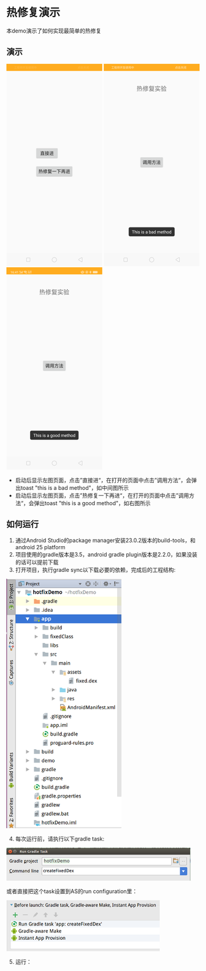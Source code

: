 # 热修复演示
本demo演示了如何实现最简单的热修复

## 演示

![](./demo/entrance.png) ![](./demo/without_hotfix.png) ![](./demo/with_hotfix.png)

- 启动后显示左图页面，点击”直接进“，在打开的页面中点击”调用方法“，会弹出toast "this is a bad method"，如中间图所示
- 启动后显示左图页面，点击”热修复一下再进“，在打开的页面中点击”调用方法“，会弹出toast "this is a good method"，如右图所示

## 如何运行
1. 通过Android Studio的package manager安装23.0.2版本的build-tools，和android 25 platform
2. 项目使用的gradle版本是3.5，android gradle plugin版本是2.2.0，如果没装的话可以提前下载
3. 打开项目，执行gradle sync以下载必要的依赖，完成后的工程结构:

![](./demo/project_structure.png)

4. 每次运行前，请执行以下gradle task:

![](./demo/task_createFixedDex.png)

或者直接把这个task设置到AS的run configuration里：

![](./demo/modify_configuration.png)

5. 运行：
